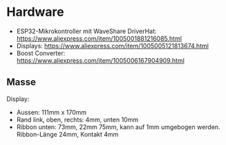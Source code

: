 # Hardware
  * ESP32-Mikrokontroller mit WaveShare DriverHat: https://www.aliexpress.com/item/1005001881216085.html
  * Displays: https://www.aliexpress.com/item/1005005121813674.html
  * Boost Converter: https://www.aliexpress.com/item/1005006167904909.html


## Masse
Display: 
  * Aussen: 111mm x 170mm
  * Rand link, oben, rechts: 4mm, unten 10mm
  * Ribbon unten: 73mm, 22mm 75mm, kann auf 1mm umgebogen werden. Ribbon-Länge 24mm, Kontakt 4mm


